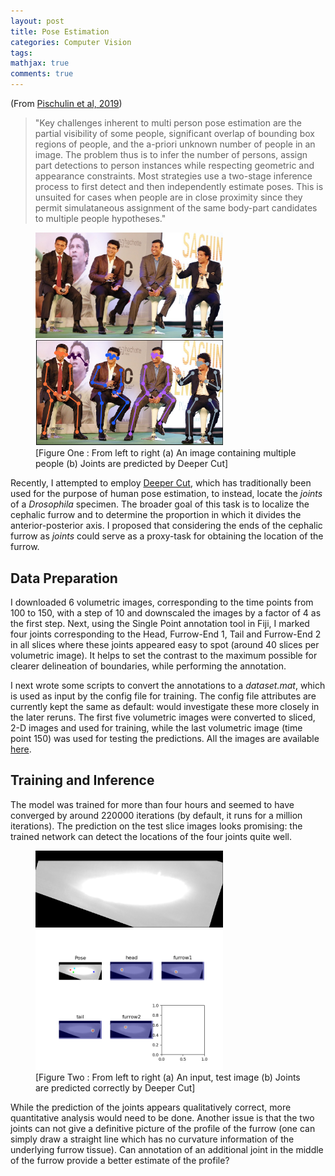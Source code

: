 ```yaml
---
layout: post
title: Pose Estimation
categories: Computer Vision
tags:
mathjax: true
comments: true
---
```

 
(From [Pischulin et al, 2019](https://arxiv.org/abs/1511.06645))
> "Key challenges inherent to multi person pose estimation are the partial visibility of some people, significant overlap of bounding box regions of people, and the a-priori unknown number of people in an image.  The problem thus is to infer the number of persons, assign part detections to person instances while respecting geometric and appearance constraints. Most strategies use a two-stage inference process to first detect and then independently estimate poses. This is unsuited for cases when people are in close proximity since they permit simulataneous assignment of the same body-part candidates to multiple people hypotheses."

<p float="center"><figure>
<img src="../images/2019-08-10/imageOne.jpg" width= "300" />
<img src="../images/2019-08-10/imageTwo.png" width ="300"/>
<figcaption>
[Figure One : From left to right (a) An image containing multiple people (b) Joints are predicted by Deeper Cut]</figcaption></figure>
</p>

Recently, I attempted to employ [Deeper Cut](https://arxiv.org/abs/1605.03170), which has traditionally been used for the purpose of human pose estimation, to instead, locate the *joints* of a *Drosophila* specimen. The broader goal of this task is to localize the cephalic furrow and to determine the proportion in which it divides the anterior-posterior axis. I proposed that considering the ends of the cephalic furrow as *joints* could serve as a proxy-task for obtaining the location of the furrow.

## Data Preparation

I downloaded 6 volumetric images, corresponding to the time points from 100 to 150, with a step of 10 and downscaled the images by a factor of 4 as the first step. Next, using the Single Point annotation tool in Fiji, I marked four joints corresponding to the Head, Furrow-End 1, Tail and Furrow-End 2 in all slices where these joints appeared easy to spot (around 40 slices per volumetric image). It helps to set the contrast to the maximum possible for clearer delineation of boundaries, while performing the annotation.

I next wrote some scripts to convert the annotations to a *dataset.mat*, which is used as input by the config file for training. The config file attributes are currently kept the same as default: would investigate these more closely in the later reruns. The first five volumetric images were converted to sliced, 2-D images and used for training, while the last volumetric image (time point 150) was used for testing the predictions. All the images are available [here](/home/manan/Desktop/jug-pc-x/04_Data/DeeperCut/11August2019).

## Training and Inference
The model was trained for more than four hours and seemed to have converged by around 220000 iterations (by default, it runs for a million iterations).  The prediction on the test slice images looks promising: the trained network can detect the locations of the four joints quite well. 

<p float="center"><figure>
<img src="../images/2019-08-10/rotated_tp_150_173.png" width= "300" />
<img src="../images/2019-08-10/rotated_tp_150_173_output.png" width ="300"/>
<figcaption>
[Figure Two : From left to right (a) An input, test image (b) Joints are predicted correctly by Deeper Cut]</figcaption></figure>
</p>

While the prediction of the joints appears qualitatively correct, more quantitative analysis would need to be done. Another issue is that the two joints can not give a definitive picture of the profile of the furrow (one can simply draw a straight line which has no curvature information of the underlying furrow tissue). Can annotation of an additional joint in the middle of the furrow provide a better estimate of the profile?
